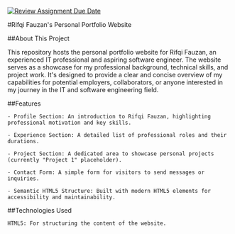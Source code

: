 [![Review Assignment Due Date](https://classroom.github.com/assets/deadline-readme-button-22041afd0340ce965d47ae6ef1cefeee28c7c493a6346c4f15d667ab976d596c.svg)](https://classroom.github.com/a/akoVEwkh)

#Rifqi Fauzan's Personal Portfolio Website

##About This Project

This repository hosts the personal portfolio website for Rifqi Fauzan, an experienced IT professional and aspiring software engineer. The website serves as a showcase for my professional background, technical skills, and project work. It's designed to provide a clear and concise overview of my capabilities for potential employers, collaborators, or anyone interested in my journey in the IT and software engineering field.

##Features

    - Profile Section: An introduction to Rifqi Fauzan, highlighting professional motivation and key skills.

    - Experience Section: A detailed list of professional roles and their durations.

    - Project Section: A dedicated area to showcase personal projects (currently "Project 1" placeholder).

    - Contact Form: A simple form for visitors to send messages or inquiries.

    - Semantic HTML5 Structure: Built with modern HTML5 elements for accessibility and maintainability.

##Technologies Used

    HTML5: For structuring the content of the website.




